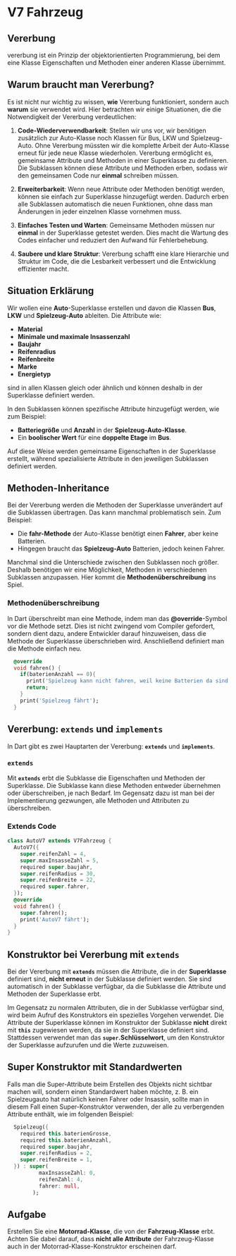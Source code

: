 # **V7 Fahrzeug**

## **Vererbung**

vererbung ist ein Prinzip der objektorientierten Programmierung, bei dem eine Klasse Eigenschaften und Methoden einer anderen Klasse übernimmt.

## Warum braucht man Vererbung?

Es ist nicht nur wichtig zu wissen, **wie** Vererbung funktioniert, sondern auch **warum** sie verwendet wird. Hier betrachten wir einige Situationen, die die Notwendigkeit der Vererbung verdeutlichen:

1. **Code-Wiederverwendbarkeit**:
   Stellen wir uns vor, wir benötigen zusätzlich zur Auto-Klasse noch Klassen für Bus, LKW und Spielzeug-Auto. Ohne Vererbung müssten wir die komplette Arbeit der Auto-Klasse erneut für jede neue Klasse wiederholen. Vererbung ermöglicht es, gemeinsame Attribute und Methoden in einer Superklasse zu definieren. Die Subklassen können diese Attribute und Methoden erben, sodass wir den gemeinsamen Code nur **einmal** schreiben müssen.

2. **Erweiterbarkeit**:
   Wenn neue Attribute oder Methoden benötigt werden, können sie einfach zur Superklasse hinzugefügt werden. Dadurch erben alle Subklassen automatisch die neuen Funktionen, ohne dass man Änderungen in jeder einzelnen Klasse vornehmen muss.

3. **Einfaches Testen und Warten**:
   Gemeinsame Methoden müssen nur **einmal** in der Superklasse getestet werden. Dies macht die Wartung des Codes einfacher und reduziert den Aufwand für Fehlerbehebung.

4. **Saubere und klare Struktur**:
   Vererbung schafft eine klare Hierarchie und Struktur im Code, die die Lesbarkeit verbessert und die Entwicklung effizienter macht.

## Situation Erklärung

Wir wollen eine **Auto**-Superklasse erstellen und davon die Klassen **Bus**, **LKW** und **Spielzeug-Auto** ableiten. Die Attribute wie:

- **Material**
- **Minimale und maximale Insassenzahl**
- **Baujahr**
- **Reifenradius**
- **Reifenbreite**
- **Marke**
- **Energietyp**

sind in allen Klassen gleich oder ähnlich und können deshalb in der Superklasse definiert werden.

In den Subklassen können spezifische Attribute hinzugefügt werden, wie zum Beispiel:

- **Batteriegröße** und **Anzahl** in der **Spielzeug-Auto-Klasse**.
- Ein **boolischer Wert** für eine **doppelte Etage** im **Bus**.

Auf diese Weise werden gemeinsame Eigenschaften in der Superklasse erstellt, während spezialisierte Attribute in den jeweiligen Subklassen definiert werden.

## Methoden-Inheritance

Bei der Vererbung werden die Methoden der Superklasse unverändert auf die Subklassen übertragen. Das kann manchmal problematisch sein. Zum Beispiel:

- Die **fahr-Methode** der Auto-Klasse benötigt einen **Fahrer**, aber keine Batterien.
- Hingegen braucht das **Spielzeug-Auto** Batterien, jedoch keinen Fahrer.

Manchmal sind die Unterschiede zwischen den Subklassen noch größer. Deshalb benötigen wir eine Möglichkeit, Methoden in verschiedenen Subklassen anzupassen. Hier kommt die **Methodenüberschreibung** ins Spiel.

### Methodenüberschreibung

In Dart überschreibt man eine Methode, indem man das **@override**-Symbol vor die Methode setzt. Dies ist nicht zwingend vom Compiler gefordert, sondern dient dazu, andere Entwickler darauf hinzuweisen, dass die Methode der Superklasse überschrieben wird. Anschließend definiert man die Methode einfach neu.

```dart
  @override
  void fahren() {
    if(baterienAnzahl == 0){
      print('Spielzeug kann nicht fahren, weil keine Batterien da sind');
      return;
    }
    print('Spielzeug fährt');
  }
```

## Vererbung: `extends` und `implements`

In Dart gibt es zwei Hauptarten der Vererbung: **`extends`** und **`implements`**.

### `extends`

Mit **`extends`** erbt die Subklasse die Eigenschaften und Methoden der Superklasse. Die Subklasse kann diese Methoden entweder übernehmen oder überschreiben, je nach Bedarf. Im Gegensatz dazu ist man bei der Implementierung gezwungen, alle Methoden und Attributen zu überschreiben.

### Extends Code

```dart
class AutoV7 extends V7Fahrzeug {
  AutoV7({
    super.reifenZahl = 4,
    super.maxInsasseZahl = 5,
    required super.baujahr,
    super.reifenRadius = 30,
    super.reifenBreite = 22,
    required super.fahrer,
  });
  @override
  void fahren() {
    super.fahren();
    print('AutoV7 fährt');
  }
}
```

## Konstruktor bei Vererbung mit `extends`

Bei der Vererbung mit **`extends`** müssen die Attribute, die in der **Superklasse** definiert sind, **nicht erneut** in der Subklasse definiert werden. Sie sind automatisch in der Subklasse verfügbar, da die Subklasse die Attribute und Methoden der Superklasse erbt.

Im Gegensatz zu normalen Attributen, die in der Subklasse verfügbar sind, wird beim Aufruf des Konstruktors ein spezielles Vorgehen verwendet. Die Attribute der Superklasse können im Konstruktor der Subklasse **nicht** direkt mit **`this`** zugewiesen werden, da sie in der Superklasse definiert sind. Stattdessen verwendet man das **`super`.Schlüsselwort**, um den Konstruktor der Superklasse aufzurufen und die Werte zuzuweisen.

## **Super Konstruktor mit Standardwerten**

Falls man die Super-Attribute beim Erstellen des Objekts nicht sichtbar machen will, sondern einen Standardwert haben möchte, z. B. ein Spielzeugauto hat natürlich keinen Fahrer oder Insassin, sollte man in diesem Fall einen Super-Konstruktor verwenden, der alle zu verbergenden Attribute enthält, wie im folgenden Beispiel:

```dart
  Spielzeug({
    required this.baterienGrosse,
    required this.baterienAnzahl,
    required super.baujahr,
    super.reifenRadius = 2,
    super.reifenBreite = 1,
  }) : super(
          maxInsasseZahl: 0,
          reifenZahl: 4,
          fahrer: null,
        );

```

## **Aufgabe**

Erstellen Sie eine **Motorrad-Klasse**, die von der **Fahrzeug-Klasse** erbt. Achten Sie dabei darauf, dass **nicht alle Attribute** der Fahrzeug-Klasse auch in der Motorrad-Klasse-Konstruktor erscheinen darf.
